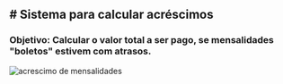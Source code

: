 ## # Sistema para calcular acréscimos
### Objetivo: Calcular o valor total a ser pago, se mensalidades "boletos" estivem com atrasos.
![acrescimo de mensalidades](https://user-images.githubusercontent.com/14083262/42649686-b7d64de2-85e0-11e8-876f-3fa3eae1cc4c.JPG)
